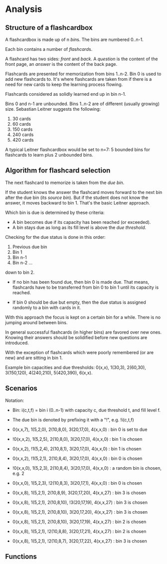 # Analysis

## Structure of a flashcardbox
A flashcardbox is made up of n *bin*s. The bins are numbered 0..n-1.

Each bin contains a number of *flashcard*s.

A flashcard has two sides: *front* and *back*. A *question* is the content of the front page,
an *answer* is the content of the back page.

Flashcards are presented for memorization from bins 1..n-2. Bin 0 is used to add new flashcards
to. It's where flashcards are taken from if there is a need for new cards to keep the
learning process flowing.

Flashcards considered as solidly learned end up in bin n-1.

Bins 0 and n-1 are unbounded. Bins 1..n-2 are of different (usually growing) size. Sebastian
Leitner suggests the following:

1. 30 cards
2. 60 cards
3. 150 cards
4. 240 cards
5. 420 cards

A typical Leitner flashcardbox would be set to n=7: 5 bounded bins for flashcards to learn
plus 2 unbounded bins.

## Algorithm for flashcard selection
The next flashcard to memorize is taken from the *due bin*.

If the student knows the answer the flashcard moves forward to the next bin after the
due bin (its *source bin*). But if the student does not know the answer, it moves backward 
to bin 1. That's the basic Leitner approach.

Which bin is due is determined by these criteria:

* A bin becomes due if its capacity has been reached (or exceeded).
* A bin stays due as long as its fill level is above the *due threshold*.

Checking for the due status is done in this order:

1. Previous due bin
2. Bin 1
3. Bin n-1
4. Bin n-2
...

down to bin 2.

* If no bin has been found due, then bin 0 is made due. That means, flashcards have to
be transferred from bin 0 to bin 1 until its capacity is reached.

* If bin 0 should be due but empty, then the due status is assigned randomly to a
bin with cards in it.

With this approach the focus is kept on a certain bin for a while. There is no jumping around
between bins.

In general successful flashcards (in higher bins) are favored over new ones. Knowing their answers
should be solidified before new questions are introduced.

With the exception of flashcards which were poorly remembered (or are new) and are
sitting in bin 1.

Example bin capacities and due thresholds: 0(x,x), 1(30,3), 2(60,30), 3(150,120), 4(240,210), 5(420,390), 6(x,x).

## Scenarios
Notation:

* Bin: i(c,t,f) = bin i (0..n-1) with capacity c, due threshold t, and fill level f.
* The due bin is denoted by prefixing it with a "!", e.g. !i(c,t,f)

* 0(x,x,7), 1(5,2,0), 2(10,8,0), 3(20,17,0), 4(x,x,0) : bin 0 is set to due
* !0(x,x,2), 1(5,2,5), 2(10,8,0), 3(20,17,0), 4(x,x,0) : bin 1 is chosen
* 0(x,x,2), !1(5,2,4), 2(10,8,1), 3(20,17,0), 4(x,x,0) : bin 1 is chosen
* 0(x,x,2), !1(5,2,1), 2(10,8,4), 3(20,17,0), 4(x,x,0) : bin 0 is chosen
* !0(x,x,0), 1(5,2,3), 2(10,8,4), 3(20,17,0), 4(x,x,0) : a random bin is chosen, e.g. 2
* 0(x,x,0), 1(5,2,3), !2(10,8,3), 3(20,17,1), 4(x,x,0) : bin 0 is chosen

* 0(x,x,8), 1(5,2,1), 2(10,8,9), 3(20,17,20), 4(x,x,27) : bin 3 is chosen
* 0(x,x,8), 1(5,2,1), 2(10,8,10), !3(20,17,19), 4(x,x,27) : bin 3 is chosen
* 0(x,x,8), 1(5,2,1), 2(10,8,10), 3(20,17,20), 4(x,x,27) : bin 3 is chosen
* 0(x,x,8), 1(5,2,1), 2(10,8,10), 3(20,17,19), 4(x,x,27) : bin 2 is chosen

* 0(x,x,8), 1(5,2,1), !2(10,8,8), 3(20,17,21), 4(x,x,27) : bin 2 is chosen
* 0(x,x,8), 1(5,2,1), !2(10,8,7), 3(20,17,22), 4(x,x,27) : bin 3 is chosen

## Functions
